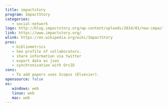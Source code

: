 ```yaml
---
title: impactstory
program: ImpactStory
categories:
   - social-network
logo: http://blog.impactstory.org/wp-content/uploads/2014/01/new-impactstory-logo-no-type1.png
link: https://www.impactstory.org/
wlink: https://en.wikipedia.org/wiki/ImpactStory
pros:
   - bibliometrics
   - See profile of collaborators.
   - share information via twitter
   - export data as json
   - synchronisation with OrcID
cons:
   - To add papers uses Scopus (Elsevier).
opensource: false
os:
   windows: web
   linux: web
   mac: web
---
```



